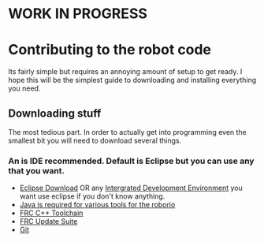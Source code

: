 # WORK IN PROGRESS

# Contributing to the robot code

Its fairly simple but requires an annoying amount of setup to get ready. I hope this will be the simplest guide to downloading and installing everything you need.

## Downloading stuff

The most tedious part. In order to actually get into programming even the smallest bit you will need to download several things.

### An is IDE recommended. Default is Eclipse but you can use any that you want.
* [Eclipse Download](https://www.eclipse.org/downloads/) OR any [Intergrated Development Environment](http://bfy.tw/Gu0j) you want use eclipse if you don't know anything.
* [Java is required for various tools for the roborio](http://www.oracle.com/technetwork/java/javase/downloads/jdk8-downloads-2133151.html)
* [FRC C++ Toolchain](http://first.wpi.edu/FRC/roborio/toolchains/)
* [FRC Update Suite](http://www.ni.com/download/first-robotics-software-2017/7183/en/)
* [Git](https://git-scm.com/downloads)
